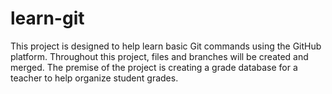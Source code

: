 # learn-git

This project is designed to help learn basic Git commands using the GitHub platform. Throughout this project, files and branches will be created and merged. The premise of the project is creating a grade database for a teacher to help organize student grades.
